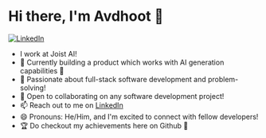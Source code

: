 # Hi there, I'm Avdhoot 👋

[![LinkedIn](https://img.shields.io/badge/LinkedIn-0077B5?style=for-the-badge&logo=linkedin&logoColor=white)](https://www.linkedin.com/in/avdhoot-hapse-644671193/)


- I work at Joist AI!
- 🔭 Currently building a product which works with AI generation capabilities 🤖
- 👀 Passionate about full-stack software development and problem-solving!
- 💞️ Open to collaborating on any software development project!
- 📫 Reach out to me on [LinkedIn](https://www.linkedin.com/in/avdhoot-hapse-644671193/)
- 😄 Pronouns: He/Him, and I'm excited to connect with fellow developers!
- 🏆 Do checkout my achievements here on Github 🫣



